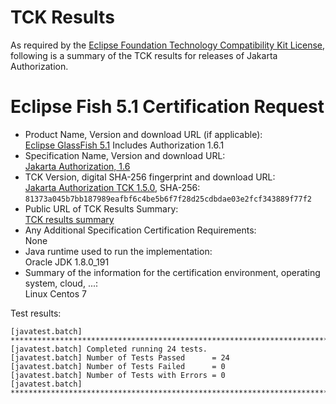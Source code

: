 TCK Results
===========

As required by the
[Eclipse Foundation Technology Compatibility Kit License](https://www.eclipse.org/legal/tck.php),
following is a summary of the TCK results for releases of Jakarta Authorization.

# Eclipse Fish 5.1 Certification Request

- Product Name, Version and download URL (if applicable): <br/>
  [Eclipse GlassFish 5.1](https://eclipse-ee4j.github.io/glassfish/download)
  Includes Authorization 1.6.1
- Specification Name, Version and download URL: <br/>
  [Jakarta Authorization, 1.6](https://jakarta.ee/specifications/authorization/1.6/)
- TCK Version, digital SHA-256 fingerprint and download URL: <br/>
  [Jakarta Authorization TCK 1.5.0](https://download.eclipse.org/jakartaee/authorization/1.5/eclipse-authorization-tck-1.5.0.zip), SHA-256: `81373a045b7bb187989eafbf6c4be5b6f7f28d25cdbdae03e2fcf343889f77f2`
- Public URL of TCK Results Summary: <br/>
  [TCK results summary](TCK-Results.html)
- Any Additional Specification Certification Requirements: <br/>
  None
- Java runtime used to run the implementation: <br/>
  Oracle JDK 1.8.0_191
- Summary of the information for the certification environment, operating system, cloud, ...: <br/>
  Linux Centos 7


Test results:

```
[javatest.batch] ********************************************************************************
[javatest.batch] Completed running 24 tests.
[javatest.batch] Number of Tests Passed      = 24
[javatest.batch] Number of Tests Failed      = 0
[javatest.batch] Number of Tests with Errors = 0
[javatest.batch] ********************************************************************************
```
